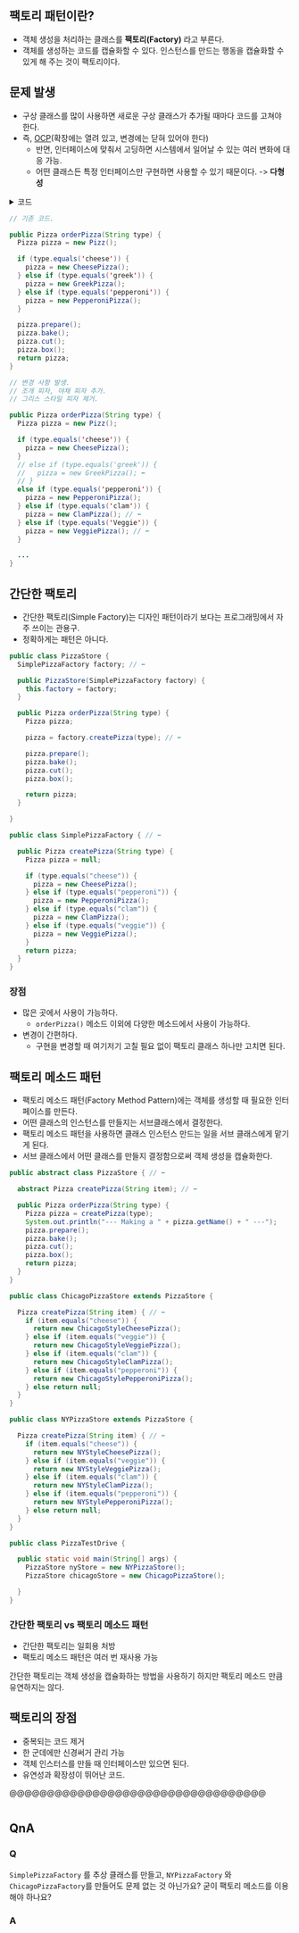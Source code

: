 ## 팩토리 패턴이란?

- 객체 생성을 처리하는 클래스를 **팩토리(Factory)** 라고 부른다.
- 객체를 생성하는 코드를 캡슐화할 수 있다. 인스턴스를 만드는 행동을 캡슐화할 수 있게 해 주는 것이 팩토리이다.

## 문제 발생

- 구상 클래스를 많이 사용하면 새로운 구상 클래스가 추가될 때마다 코드를 고쳐야 한다.
- 즉, [OCP](https://github.com/cyb9701/more-deeper/blob/main/디자인%20패턴/헤퍼스트%20디자인패턴%20Book/03.데코레이터%20패턴.md#ocp)(확장에는 열려 있고, 변경에는 닫혀 있어야 한다)
  - 반면, 인터페이스에 맞춰서 고딩하면 시스템에서 일어날 수 있는 여러 변화에 대응 가능.
  - 어떤 클래스든 특정 인터페이스만 구현하면 사용할 수 있기 때문이다. -> **다형성**

<details>
<summary>코드</summary>
<div markdown="1">

안녕

</div>
</details>

```java
// 기존 코드.

public Pizza orderPizza(String type) {
  Pizza pizza = new Pizz();

  if (type.equals('cheese')) {
    pizza = new CheesePizza();
  } else if (type.equals('greek')) {
    pizza = new GreekPizza();
  } else if (type.equals('pepperoni')) {
    pizza = new PepperoniPizza();
  }

  pizza.prepare();
  pizza.bake();
  pizza.cut();
  pizza.box();
  return pizza;
}
```

```java
// 변경 사항 발생.
// 조개 피자, 야채 피자 추가.
// 그리스 스타일 피자 제거.

public Pizza orderPizza(String type) {
  Pizza pizza = new Pizz();

  if (type.equals('cheese')) {
    pizza = new CheesePizza();
  }
  // else if (type.equals('greek')) {
  //   pizza = new GreekPizza(); ⬅️
  // }
  else if (type.equals('pepperoni')) {
    pizza = new PepperoniPizza();
  } else if (type.equals('clam')) {
    pizza = new ClamPizza(); // ⬅️
  } else if (type.equals('Veggie')) {
    pizza = new VeggiePizza(); // ⬅️
  }

  ...
}
```

## 간단한 팩토리

- 간단한 팩토리(Simple Factory)는 디자인 패턴이라기 보다는 프로그래밍에서 자주 쓰이는 관용구.
- 정확하게는 패턴은 아니다.

```java
public class PizzaStore {
  SimplePizzaFactory factory; // ⬅️

  public PizzaStore(SimplePizzaFactory factory) {
    this.factory = factory;
  }

  public Pizza orderPizza(String type) {
    Pizza pizza;

    pizza = factory.createPizza(type); // ⬅️

    pizza.prepare();
    pizza.bake();
    pizza.cut();
    pizza.box();

    return pizza;
  }

}
```

```java
public class SimplePizzaFactory { // ⬅️

  public Pizza createPizza(String type) {
    Pizza pizza = null;

    if (type.equals("cheese")) {
      pizza = new CheesePizza();
    } else if (type.equals("pepperoni")) {
      pizza = new PepperoniPizza();
    } else if (type.equals("clam")) {
      pizza = new ClamPizza();
    } else if (type.equals("veggie")) {
      pizza = new VeggiePizza();
    }
    return pizza;
  }
}
```

### 장점

- 많은 곳에서 사용이 가능하다.
  - `orderPizza()` 메소드 이외에 다양한 메소드에서 사용이 가능하다.
- 변경이 간편하다.
  - 구현을 변경할 때 여기저기 고칠 필요 없이 팩토리 클래스 하나만 고치면 된다.

## 팩토리 메소드 패턴

- 팩토리 메소드 패턴(Factory Method Pattern)에는 객체를 생성할 때 필요한 인터페이스를 만든다.
- 어떤 클래스의 인스턴스를 만들지는 서브클래스에서 결정한다.
- 팩토리 메소드 패턴을 사용하면 클래스 인스턴스 만드는 일을 서브 클래스에게 맡기게 된다.
- 서브 클래스에서 어떤 클래스를 만들지 결정함으로써 객체 생성을 캡슐화한다.

```java
public abstract class PizzaStore { // ⬅️

  abstract Pizza createPizza(String item); // ⬅️

  public Pizza orderPizza(String type) {
    Pizza pizza = createPizza(type);
    System.out.println("--- Making a " + pizza.getName() + " ---");
    pizza.prepare();
    pizza.bake();
    pizza.cut();
    pizza.box();
    return pizza;
  }
}
```

```java
public class ChicagoPizzaStore extends PizzaStore {

  Pizza createPizza(String item) { // ⬅️
    if (item.equals("cheese")) {
      return new ChicagoStyleCheesePizza();
    } else if (item.equals("veggie")) {
      return new ChicagoStyleVeggiePizza();
    } else if (item.equals("clam")) {
      return new ChicagoStyleClamPizza();
    } else if (item.equals("pepperoni")) {
      return new ChicagoStylePepperoniPizza();
    } else return null;
  }
}
```

```java
public class NYPizzaStore extends PizzaStore {

  Pizza createPizza(String item) { // ⬅️
    if (item.equals("cheese")) {
      return new NYStyleCheesePizza();
    } else if (item.equals("veggie")) {
      return new NYStyleVeggiePizza();
    } else if (item.equals("clam")) {
      return new NYStyleClamPizza();
    } else if (item.equals("pepperoni")) {
      return new NYStylePepperoniPizza();
    } else return null;
  }
}
```

```java
public class PizzaTestDrive {

  public static void main(String[] args) {
    PizzaStore nyStore = new NYPizzaStore();
    PizzaStore chicagoStore = new ChicagoPizzaStore();

  }
}
```

### 간단한 팩토리 vs 팩토리 메소드 패턴

- 간단한 팩토리는 일회용 처방
- 팩토리 메소드 패턴은 여러 번 재사용 가능

간단한 팩토리는 객체 생성을 캡슐화하는 방법을 사용하기 하지만 팩토리 메소드 만큼 유연하지는 않다.

##

## 팩토리의 장점

- 중복되는 코드 제거
- 한 군데에만 신경써거 관리 가능
- 객체 인스터스를 만들 때 인터페이스만 있으면 된다.
- 유연성과 확장성이 뛰어난 코드.

@@@@@@@@@@@@@@@@@@@@@@@@@@@@@@@@@@

```java

```

## QnA

### Q

`SimplePizzaFactory` 를 추상 클래스를 만들고, `NYPizzaFactory` 와 `ChicagoPizzaFactory`를 만들어도 문제 없는 것 아닌가요? 굳이 팩토리 메소드를 이용해야 하나요?

### A
